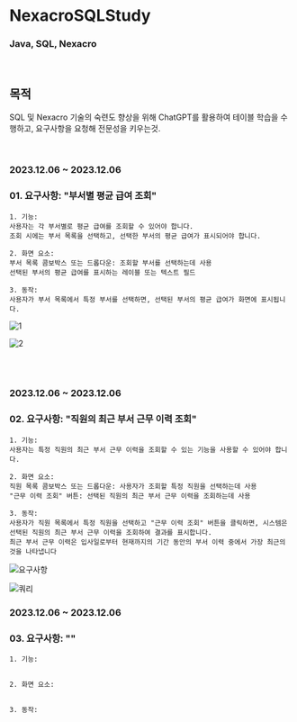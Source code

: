 # NexacroSQLStudy
### Java, SQL, Nexacro


<br>

## 목적
SQL 및 Nexacro 기술의 숙련도 향상을 위해 ChatGPT를 활용하여 테이블 학습을 수행하고, 요구사항을 요청해 전문성을 키우는것.

<br>

### 2023.12.06 ~ 2023.12.06
### 01. 요구사항: "부서별 평균 급여 조회"
```
1. 기능:
사용자는 각 부서별로 평균 급여를 조회할 수 있어야 합니다.
조회 시에는 부서 목록을 선택하고, 선택한 부서의 평균 급여가 표시되어야 합니다.

2. 화면 요소:
부서 목록 콤보박스 또는 드롭다운: 조회할 부서를 선택하는데 사용
선택된 부서의 평균 급여를 표시하는 레이블 또는 텍스트 필드

3. 동작:
사용자가 부서 목록에서 특정 부서를 선택하면, 선택된 부서의 평균 급여가 화면에 표시됩니다.
```

![1](https://github.com/fxzz/NexacroSQLStudy/assets/3148006/4e5917e7-4444-408e-b91a-89134184aedb)


![2](https://github.com/fxzz/NexacroSQLStudy/assets/3148006/41691c59-06b5-4e5d-bd81-c562a602bd38)

<br>
<br>

### 2023.12.06 ~ 2023.12.06
### 02. 요구사항: "직원의 최근 부서 근무 이력 조회"

```
1. 기능:
사용자는 특정 직원의 최근 부서 근무 이력을 조회할 수 있는 기능을 사용할 수 있어야 합니다.

2. 화면 요소:
직원 목록 콤보박스 또는 드롭다운: 사용자가 조회할 특정 직원을 선택하는데 사용
"근무 이력 조회" 버튼: 선택된 직원의 최근 부서 근무 이력을 조회하는데 사용

3. 동작:
사용자가 직원 목록에서 특정 직원을 선택하고 "근무 이력 조회" 버튼을 클릭하면, 시스템은 선택된 직원의 최근 부서 근무 이력을 조회하여 결과를 표시합니다.
최근 부서 근무 이력은 입사일로부터 현재까지의 기간 동안의 부서 이력 중에서 가장 최근의 것을 나타냅니다
```

![요구사항](https://github.com/fxzz/NexacroSQLStudy/assets/3148006/64b32d5a-81e5-456e-9a5f-a274143fa128)


![쿼리](https://github.com/fxzz/NexacroSQLStudy/assets/3148006/5dbd8e0d-3359-4cdb-9df7-23d4dad4e79e)



### 2023.12.06 ~ 2023.12.06
### 03. 요구사항: ""

```
1. 기능:


2. 화면 요소:


3. 동작:

```

